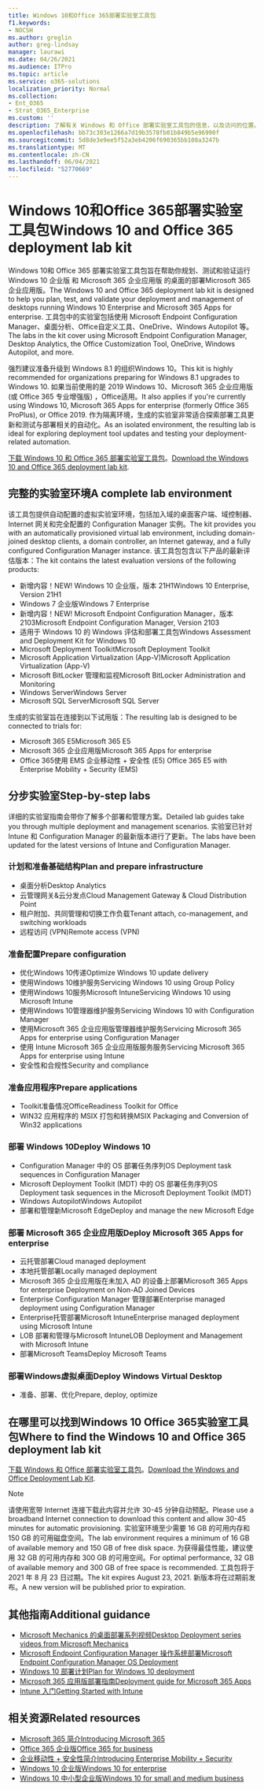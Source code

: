 ```yaml
---
title: Windows 10和Office 365部署实验室工具包
f1.keywords:
- NOCSH
ms.author: greglin
author: greg-lindsay
manager: laurawi
ms.date: 04/26/2021
ms.audience: ITPro
ms.topic: article
ms.service: o365-solutions
localization_priority: Normal
ms.collection:
- Ent_O365
- Strat_O365_Enterprise
ms.custom: ''
description: 了解有关 Windows 和 Office 部署实验室工具包的信息，以及访问的位置。
ms.openlocfilehash: bb73c303e1266a7d19b3578fb01b849b5e96990f
ms.sourcegitcommit: 5d8de3e9ee5f52a3eb4206f690365bb108a3247b
ms.translationtype: MT
ms.contentlocale: zh-CN
ms.lasthandoff: 06/04/2021
ms.locfileid: "52770669"
---
```

# <a name="windows-10-and-office-365-deployment-lab-kit"></a><span data-ttu-id="d24df-103">Windows 10和Office 365部署实验室工具包</span><span class="sxs-lookup"><span data-stu-id="d24df-103">Windows 10 and Office 365 deployment lab kit</span></span>

<span data-ttu-id="d24df-104">Windows 10和 Office 365 部署实验室工具包旨在帮助你规划、测试和验证运行 Windows 10 企业版 和 Microsoft 365 企业应用版 的桌面的部署Microsoft 365 企业应用版。</span><span class="sxs-lookup"><span data-stu-id="d24df-104">The Windows 10 and Office 365 deployment lab kit is designed to help you plan, test, and validate your deployment and management of desktops running Windows 10 Enterprise and Microsoft 365 Apps for enterprise.</span></span> <span data-ttu-id="d24df-105">工具包中的实验室包括使用 Microsoft Endpoint Configuration Manager、桌面分析、Office自定义工具、OneDrive、Windows Autopilot 等。</span><span class="sxs-lookup"><span data-stu-id="d24df-105">The labs in the kit cover using Microsoft Endpoint Configuration Manager, Desktop Analytics, the Office Customization Tool, OneDrive, Windows Autopilot, and more.</span></span>

<span data-ttu-id="d24df-106">强烈建议准备升级到 Windows 8.1 的组织Windows 10。</span><span class="sxs-lookup"><span data-stu-id="d24df-106">This kit is highly recommended for organizations preparing for Windows 8.1 upgrades to Windows 10.</span></span> <span data-ttu-id="d24df-107">如果当前使用的是 2019 Windows 10、Microsoft 365 企业应用版 (或 Office 365 专业增强版) ，Office适用。</span><span class="sxs-lookup"><span data-stu-id="d24df-107">It also applies if you're currently using Windows 10, Microsoft 365 Apps for enterprise (formerly Office 365 ProPlus), or Office 2019.</span></span> <span data-ttu-id="d24df-108">作为隔离环境，生成的实验室非常适合探索部署工具更新和测试与部署相关的自动化。</span><span class="sxs-lookup"><span data-stu-id="d24df-108">As an isolated environment, the resulting lab is ideal for exploring deployment tool updates and testing your deployment-related automation.</span></span>

<span data-ttu-id="d24df-109">[下载 Windows 10 和 Office 365 部署实验室工具包](https://www.microsoft.com/evalcenter/evaluate-lab-kit)。</span><span class="sxs-lookup"><span data-stu-id="d24df-109">[Download the Windows 10 and Office 365 deployment lab kit](https://www.microsoft.com/evalcenter/evaluate-lab-kit).</span></span>

## <a name="a-complete-lab-environment"></a><span data-ttu-id="d24df-110">完整的实验室环境</span><span class="sxs-lookup"><span data-stu-id="d24df-110">A complete lab environment</span></span>

<span data-ttu-id="d24df-111">该工具包提供自动配置的虚拟实验室环境，包括加入域的桌面客户端、域控制器、Internet 网关和完全配置的 Configuration Manager 实例。</span><span class="sxs-lookup"><span data-stu-id="d24df-111">The kit provides you with an automatically provisioned virtual lab environment, including domain-joined desktop clients, a domain controller, an Internet gateway, and a fully configured Configuration Manager instance.</span></span> <span data-ttu-id="d24df-112">该工具包包含以下产品的最新评估版本：</span><span class="sxs-lookup"><span data-stu-id="d24df-112">The kit contains the latest evaluation versions of the following products:</span></span>

  - <span data-ttu-id="d24df-113">新增内容！</span><span class="sxs-lookup"><span data-stu-id="d24df-113">NEW!</span></span> <span data-ttu-id="d24df-114">Windows 10 企业版，版本 21H1</span><span class="sxs-lookup"><span data-stu-id="d24df-114">Windows 10 Enterprise, Version 21H1</span></span>
  - <span data-ttu-id="d24df-115">Windows 7 企业版</span><span class="sxs-lookup"><span data-stu-id="d24df-115">Windows 7 Enterprise</span></span>
  - <span data-ttu-id="d24df-116">新增内容！</span><span class="sxs-lookup"><span data-stu-id="d24df-116">NEW!</span></span> <span data-ttu-id="d24df-117">Microsoft Endpoint Configuration Manager，版本 2103</span><span class="sxs-lookup"><span data-stu-id="d24df-117">Microsoft Endpoint Configuration Manager, Version 2103</span></span>
  - <span data-ttu-id="d24df-118">适用于 Windows 10 的 Windows 评估和部署工具包</span><span class="sxs-lookup"><span data-stu-id="d24df-118">Windows Assessment and Deployment Kit for Windows 10</span></span>
  - <span data-ttu-id="d24df-119">Microsoft Deployment Toolkit</span><span class="sxs-lookup"><span data-stu-id="d24df-119">Microsoft Deployment Toolkit</span></span>
  - <span data-ttu-id="d24df-120">Microsoft Application Virtualization (App-V)</span><span class="sxs-lookup"><span data-stu-id="d24df-120">Microsoft Application Virtualization (App-V)</span></span>
  - <span data-ttu-id="d24df-121">Microsoft BitLocker 管理和监视</span><span class="sxs-lookup"><span data-stu-id="d24df-121">Microsoft BitLocker Administration and Monitoring</span></span> 
  - <span data-ttu-id="d24df-122">Windows Server</span><span class="sxs-lookup"><span data-stu-id="d24df-122">Windows Server</span></span> 
  - <span data-ttu-id="d24df-123">Microsoft SQL Server</span><span class="sxs-lookup"><span data-stu-id="d24df-123">Microsoft SQL Server</span></span> 

<span data-ttu-id="d24df-124">生成的实验室旨在连接到以下试用版：</span><span class="sxs-lookup"><span data-stu-id="d24df-124">The resulting lab is designed to be connected to trials for:</span></span> 

  - <span data-ttu-id="d24df-125">Microsoft 365 E5</span><span class="sxs-lookup"><span data-stu-id="d24df-125">Microsoft 365 E5</span></span>
  - <span data-ttu-id="d24df-126">Microsoft 365 企业应用版</span><span class="sxs-lookup"><span data-stu-id="d24df-126">Microsoft 365 Apps for enterprise</span></span>
  - <span data-ttu-id="d24df-127">Office 365使用 EMS 企业移动性 + 安全性 (E5) </span><span class="sxs-lookup"><span data-stu-id="d24df-127">Office 365 E5 with Enterprise Mobility + Security (EMS)</span></span>

## <a name="step-by-step-labs"></a><span data-ttu-id="d24df-128">分步实验室</span><span class="sxs-lookup"><span data-stu-id="d24df-128">Step-by-step labs</span></span>

<span data-ttu-id="d24df-129">详细的实验室指南会带你了解多个部署和管理方案。</span><span class="sxs-lookup"><span data-stu-id="d24df-129">Detailed lab guides take you through multiple deployment and management scenarios.</span></span> <span data-ttu-id="d24df-130">实验室已针对 Intune 和 Configuration Manager 的最新版本进行了更新。</span><span class="sxs-lookup"><span data-stu-id="d24df-130">The labs have been updated for the latest versions of Intune and Configuration Manager.</span></span> 

### <a name="plan-and-prepare-infrastructure"></a><span data-ttu-id="d24df-131">计划和准备基础结构</span><span class="sxs-lookup"><span data-stu-id="d24df-131">Plan and prepare infrastructure</span></span> 
- <span data-ttu-id="d24df-132">桌面分析</span><span class="sxs-lookup"><span data-stu-id="d24df-132">Desktop Analytics</span></span> 
- <span data-ttu-id="d24df-133">云管理网关&云分发点</span><span class="sxs-lookup"><span data-stu-id="d24df-133">Cloud Management Gateway & Cloud Distribution Point</span></span> 
- <span data-ttu-id="d24df-134">租户附加、共同管理和切换工作负载</span><span class="sxs-lookup"><span data-stu-id="d24df-134">Tenant attach, co-management, and switching workloads</span></span> 
- <span data-ttu-id="d24df-135">远程访问 (VPN)</span><span class="sxs-lookup"><span data-stu-id="d24df-135">Remote access (VPN)</span></span> 

### <a name="prepare-configuration"></a><span data-ttu-id="d24df-136">准备配置</span><span class="sxs-lookup"><span data-stu-id="d24df-136">Prepare configuration</span></span>   

- <span data-ttu-id="d24df-137">优化Windows 10传递</span><span class="sxs-lookup"><span data-stu-id="d24df-137">Optimize Windows 10 update delivery</span></span>   
- <span data-ttu-id="d24df-138">使用Windows 10维护服务</span><span class="sxs-lookup"><span data-stu-id="d24df-138">Servicing Windows 10 using Group Policy</span></span>
- <span data-ttu-id="d24df-139">使用Windows 10服务Microsoft Intune</span><span class="sxs-lookup"><span data-stu-id="d24df-139">Servicing Windows 10 using Microsoft Intune</span></span>   
- <span data-ttu-id="d24df-140">使用Windows 10管理器维护服务</span><span class="sxs-lookup"><span data-stu-id="d24df-140">Servicing Windows 10 with Configuration Manager</span></span>   
- <span data-ttu-id="d24df-141">使用Microsoft 365 企业应用版管理器维护服务</span><span class="sxs-lookup"><span data-stu-id="d24df-141">Servicing Microsoft 365 Apps for enterprise using Configuration Manager</span></span>   
- <span data-ttu-id="d24df-142">使用 Intune Microsoft 365 企业应用版服务服务</span><span class="sxs-lookup"><span data-stu-id="d24df-142">Servicing Microsoft 365 Apps for enterprise using Intune</span></span>  
- <span data-ttu-id="d24df-143">安全性和合规性</span><span class="sxs-lookup"><span data-stu-id="d24df-143">Security and compliance</span></span>   

### <a name="prepare-applications"></a><span data-ttu-id="d24df-144">准备应用程序</span><span class="sxs-lookup"><span data-stu-id="d24df-144">Prepare applications</span></span>    

- <span data-ttu-id="d24df-145">Toolkit准备情况Office</span><span class="sxs-lookup"><span data-stu-id="d24df-145">Readiness Toolkit for Office</span></span>  
- <span data-ttu-id="d24df-146">WIN32 应用程序的 MSIX 打包和转换</span><span class="sxs-lookup"><span data-stu-id="d24df-146">MSIX Packaging and Conversion of Win32 applications</span></span>   

### <a name="deploy-windows-10"></a><span data-ttu-id="d24df-147">部署 Windows 10</span><span class="sxs-lookup"><span data-stu-id="d24df-147">Deploy Windows 10</span></span>   

- <span data-ttu-id="d24df-148">Configuration Manager 中的 OS 部署任务序列</span><span class="sxs-lookup"><span data-stu-id="d24df-148">OS Deployment task sequences in Configuration Manager</span></span>
- <span data-ttu-id="d24df-149">Microsoft Deployment Toolkit (MDT) 中的 OS 部署任务序列</span><span class="sxs-lookup"><span data-stu-id="d24df-149">OS Deployment task sequences in the Microsoft Deployment Toolkit (MDT)</span></span>
- <span data-ttu-id="d24df-150">Windows Autopilot</span><span class="sxs-lookup"><span data-stu-id="d24df-150">Windows Autopilot</span></span>
- <span data-ttu-id="d24df-151">部署和管理新Microsoft Edge</span><span class="sxs-lookup"><span data-stu-id="d24df-151">Deploy and manage the new Microsoft Edge</span></span>  

### <a name="deploy-microsoft-365-apps-for-enterprise"></a><span data-ttu-id="d24df-152">部署 Microsoft 365 企业应用版</span><span class="sxs-lookup"><span data-stu-id="d24df-152">Deploy Microsoft 365 Apps for enterprise</span></span>    

- <span data-ttu-id="d24df-153">云托管部署</span><span class="sxs-lookup"><span data-stu-id="d24df-153">Cloud managed deployment</span></span>  
- <span data-ttu-id="d24df-154">本地托管部署</span><span class="sxs-lookup"><span data-stu-id="d24df-154">Locally managed deployment</span></span>    
- <span data-ttu-id="d24df-155">Microsoft 365 企业应用版在未加入 AD 的设备上部署</span><span class="sxs-lookup"><span data-stu-id="d24df-155">Microsoft 365 Apps for enterprise Deployment on Non-AD Joined Devices</span></span> 
- <span data-ttu-id="d24df-156">Enterprise Configuration Manager 管理部署</span><span class="sxs-lookup"><span data-stu-id="d24df-156">Enterprise managed deployment using Configuration Manager</span></span>
- <span data-ttu-id="d24df-157">Enterprise托管部署Microsoft Intune</span><span class="sxs-lookup"><span data-stu-id="d24df-157">Enterprise managed deployment using Microsoft Intune</span></span>  
- <span data-ttu-id="d24df-158">LOB 部署和管理与Microsoft Intune</span><span class="sxs-lookup"><span data-stu-id="d24df-158">LOB Deployment and Management with Microsoft Intune</span></span>
- <span data-ttu-id="d24df-159">部署Microsoft Teams</span><span class="sxs-lookup"><span data-stu-id="d24df-159">Deploy Microsoft Teams</span></span>

### <a name="deploy-windows-virtual-desktop"></a><span data-ttu-id="d24df-160">部署Windows虚拟桌面</span><span class="sxs-lookup"><span data-stu-id="d24df-160">Deploy Windows Virtual Desktop</span></span>  

- <span data-ttu-id="d24df-161">准备、部署、优化</span><span class="sxs-lookup"><span data-stu-id="d24df-161">Prepare, deploy, optimize</span></span>
 
## <a name="where-to-find-the-windows-10-and-office-365-deployment-lab-kit"></a><span data-ttu-id="d24df-162">在哪里可以找到Windows 10 Office 365实验室工具包</span><span class="sxs-lookup"><span data-stu-id="d24df-162">Where to find the Windows 10 and Office 365 deployment lab kit</span></span>

<span data-ttu-id="d24df-163">[下载 Windows 和 Office 部署实验室工具包](https://www.microsoft.com/evalcenter/evaluate-lab-kit)。</span><span class="sxs-lookup"><span data-stu-id="d24df-163">[Download the Windows and Office Deployment Lab Kit](https://www.microsoft.com/evalcenter/evaluate-lab-kit).</span></span>

> [!NOTE]
> <span data-ttu-id="d24df-164">请使用宽带 Internet 连接下载此内容并允许 30-45 分钟自动预配。</span><span class="sxs-lookup"><span data-stu-id="d24df-164">Please use a broadband Internet connection to download this content and allow 30-45 minutes for automatic provisioning.</span></span> <span data-ttu-id="d24df-165">实验室环境至少需要 16 GB 的可用内存和 150 GB 的可用磁盘空间。</span><span class="sxs-lookup"><span data-stu-id="d24df-165">The lab environment requires a minimum of 16 GB of available memory and 150 GB of free disk space.</span></span> <span data-ttu-id="d24df-166">为获得最佳性能，建议使用 32 GB 的可用内存和 300 GB 的可用空间。</span><span class="sxs-lookup"><span data-stu-id="d24df-166">For optimal performance, 32 GB of available memory and 300 GB of free space is recommended.</span></span> <span data-ttu-id="d24df-167">工具包将于 2021 年 8 月 23 日过期。</span><span class="sxs-lookup"><span data-stu-id="d24df-167">The kit expires August 23, 2021.</span></span> <span data-ttu-id="d24df-168">新版本将在过期前发布。</span><span class="sxs-lookup"><span data-stu-id="d24df-168">A new version will be published prior to expiration.</span></span>

## <a name="additional-guidance"></a><span data-ttu-id="d24df-169">其他指南</span><span class="sxs-lookup"><span data-stu-id="d24df-169">Additional guidance</span></span>

  - [<span data-ttu-id="d24df-170">Microsoft Mechanics 的桌面部署系列视频</span><span class="sxs-lookup"><span data-stu-id="d24df-170">Desktop Deployment series videos from Microsoft Mechanics</span></span>](https://www.aka.ms/watchhowtoshift)
  - [<span data-ttu-id="d24df-171">Microsoft Endpoint Configuration Manager 操作系统部署</span><span class="sxs-lookup"><span data-stu-id="d24df-171">Microsoft Endpoint Configuration Manager OS Deployment</span></span>](/mem/configmgr/osd/understand/introduction-to-operating-system-deployment)
  - [<span data-ttu-id="d24df-172">Windows 10 部署计划</span><span class="sxs-lookup"><span data-stu-id="d24df-172">Plan for Windows 10 deployment</span></span>](/windows/deployment/planning/index)
  - [<span data-ttu-id="d24df-173">Microsoft 365 应用版部署指南</span><span class="sxs-lookup"><span data-stu-id="d24df-173">Deployment guide for Microsoft 365 Apps</span></span>](/deployoffice/deployment-guide-microsoft-365-apps)
  - [<span data-ttu-id="d24df-174">Intune 入门</span><span class="sxs-lookup"><span data-stu-id="d24df-174">Getting Started with Intune</span></span>](/intune/get-started-evaluation)

## <a name="related-resources"></a><span data-ttu-id="d24df-175">相关资源</span><span class="sxs-lookup"><span data-stu-id="d24df-175">Related resources</span></span>

  - [<span data-ttu-id="d24df-176">Microsoft 365 简介</span><span class="sxs-lookup"><span data-stu-id="d24df-176">Introducing Microsoft 365</span></span>](https://www.microsoft.com/microsoft-365/default.aspx)
  - [<span data-ttu-id="d24df-177">Office 365 企业版</span><span class="sxs-lookup"><span data-stu-id="d24df-177">Office 365 for business</span></span>](https://products.office.com/business/office)
  - [<span data-ttu-id="d24df-178">企业移动性 + 安全性简介</span><span class="sxs-lookup"><span data-stu-id="d24df-178">Introducing Enterprise Mobility + Security</span></span>](https://www.microsoft.com/cloud-platform/enterprise-mobility-security)
  - [<span data-ttu-id="d24df-179">Windows 10 企业版</span><span class="sxs-lookup"><span data-stu-id="d24df-179">Windows 10 for enterprise</span></span>](https://www.microsoft.com/WindowsForBusiness/windows-for-enterprise)
  - [<span data-ttu-id="d24df-180">Windows 10 中小型企业版</span><span class="sxs-lookup"><span data-stu-id="d24df-180">Windows 10 for small and medium business</span></span>](https://www.microsoft.com/WindowsForBusiness/windows-for-small-business)
